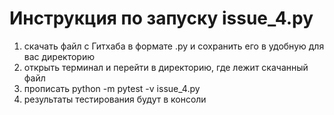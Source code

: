 
# Инструкция по запуску issue_4.py 

1) скачать файл с Гитхаба в формате .py и сохранить его в удобную для вас директорию
2) открыть терминал и перейти в директорию, где лежит скачанный файл
3) прописать python -m pytest -v issue_4.py
4) результаты тестирования будут в консоли 



